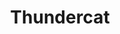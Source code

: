 ---
title: "Thundercat"
summary: "Stephen Bruner , better known by his stage name Thundercat, is an American multi-genre bass player from Los Angeles, California. He has released many studio albums since 2011, and is most noted for his work with producer , and thrash band . Also member of group."
slug: "thundercat"
image: "thundercat.jpg"
apple_music_artist_url: "https://music.apple.com/gb/artist/thundercat/367322286"
wikipedia_url: "none"
---